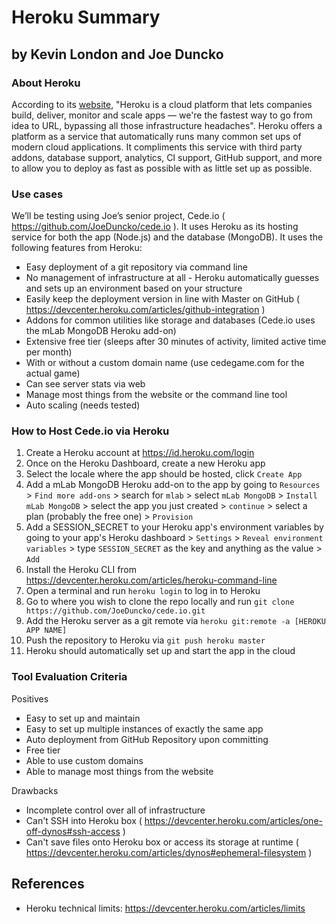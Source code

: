 # Heroku Summary

## by Kevin London and Joe Duncko

### About Heroku

According to its [website](https://www.heroku.com/what), "Heroku is a cloud platform that lets companies build, deliver, monitor and scale apps — we're the fastest way to go from idea to URL, bypassing all those infrastructure headaches". Heroku offers a platform as a service that automatically runs many common set ups of modern cloud applications. It compliments this service with third party addons, database support, analytics, CI support, GitHub support, and more to allow you to deploy as fast as possible with as little set up as possible.

### Use cases

We’ll be testing using Joe’s senior project, Cede.io ( https://github.com/JoeDuncko/cede.io ). It uses Heroku as its hosting service for both the app (Node.js) and the database (MongoDB). It uses the following features from Heroku:

- Easy deployment of a git repository via command line
- No management of infrastructure at all - Heroku automatically guesses and sets up an environment based on your structure
- Easily keep the deployment version in line with Master on GitHub ( https://devcenter.heroku.com/articles/github-integration )
- Addons for common utilities like storage and databases (Cede.io uses the mLab MongoDB Heroku add-on)
- Extensive free tier (sleeps after 30 minutes of activity, limited active time per month)
- With or without a custom domain name (use cedegame.com for the actual game)
- Can see server stats via web
- Manage most things from the website or the command line tool
- Auto scaling (needs tested)

### How to Host Cede.io via Heroku

1. Create a Heroku account at https://id.heroku.com/login
2. Once on the Heroku Dashboard, create a new Heroku app
3. Select the locale where the app should be hosted, click `Create App`
4. Add a mLab MongoDB Heroku add-on to the app by going to `Resources` > `Find more add-ons` > search for `mlab` > select `mLab MongoDB` > `Install mLab MongoDB` > select the app you just created > `continue` > select a plan (probably the free one) > `Provision`
5. Add a SESSION_SECRET to your Heroku app's environment variables by going to your app's Heroku dashboard > `Settings` > `Reveal environment variables` > type `SESSION_SECRET` as the key and anything as the value > `Add`
6. Install the Heroku CLI from https://devcenter.heroku.com/articles/heroku-command-line
7. Open a terminal and run `heroku login` to log in to Heroku
8. Go to where you wish to clone the repo locally and run `git clone https://github.com/JoeDuncko/cede.io.git`
9. Add the Heroku server as a git remote via `heroku git:remote -a [HEROKU APP NAME]`
10. Push the repository to Heroku via `git push heroku master`
11. Heroku should automatically set up and start the app in the cloud

### Tool Evaluation Criteria

Positives

- Easy to set up and maintain
- Easy to set up multiple instances of exactly the same app
- Auto deployment from GitHub Repository upon committing
- Free tier
- Able to use custom domains
- Able to manage most things from the website

Drawbacks

- Incomplete control over all of infrastructure
- Can't SSH into Heroku box ( https://devcenter.heroku.com/articles/one-off-dynos#ssh-access )
- Can't save files onto Heroku box or access its storage at runtime ( https://devcenter.heroku.com/articles/dynos#ephemeral-filesystem )

## References

- Heroku technical limits: https://devcenter.heroku.com/articles/limits
